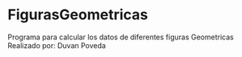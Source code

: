# FigurasGeometricas
Programa para calcular los datos de diferentes figuras Geometricas
Realizado por: Duvan Poveda
